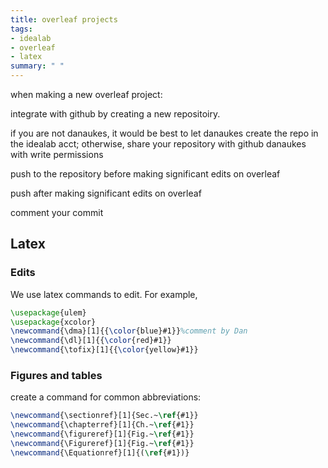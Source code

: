 ```yaml
---
title: overleaf projects
tags: 
- idealab
- overleaf
- latex
summary: " "
---
```


when making a new overleaf project:

integrate with github by creating a new repositoiry.

if you are not danaukes, it would be best to let danaukes create the repo in the idealab acct; otherwise, share your repository with github danaukes with write permissions

push to the repository before making significant edits on overleaf

push after making significant edits on overleaf

comment your commit

## Latex 

### Edits

We use latex commands to edit.  For example, 


```tex
\usepackage{ulem} 		
\usepackage{xcolor}
\newcommand{\dma}[1]{{\color{blue}#1}}%comment by Dan
\newcommand{\dl}[1]{{\color{red}#1}}
\newcommand{\tofix}[1]{{\color{yellow}#1}}
```

### Figures and tables

create a command for common abbreviations:

```tex
\newcommand{\sectionref}[1]{Sec.~\ref{#1}}
\newcommand{\chapterref}[1]{Ch.~\ref{#1}}
\newcommand{\figureref}[1]{Fig.~\ref{#1}}
\newcommand{\Figureref}[1]{Fig.~\ref{#1}}
\newcommand{\Equationref}[1]{(\ref{#1})}
```
